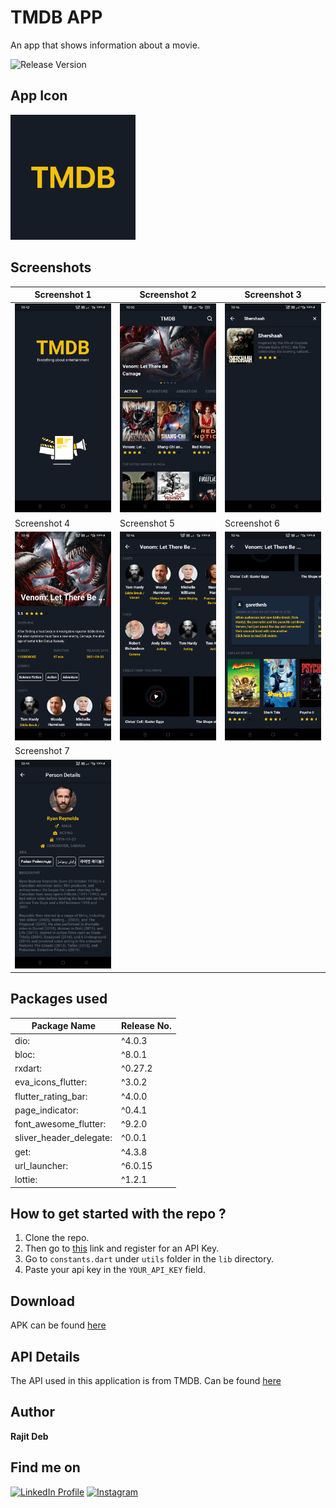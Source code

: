 # TMDB APP

An app that shows information about a movie.

![Release Version](https://img.shields.io/badge/release-v1.0.0-blue)

## App Icon
<img src="images/tmdb_icon.png" width="200" height="200" alt="App Icon">

## Screenshots
| Screenshot 1  | Screenshot 2  | Screenshot 3 |
| --------------- | --------------- |------------|
| <img src="screenshots/1.jpg" width="400"> | <img src="screenshots/2.jpg" width="400"> | <img src="screenshots/3_1.jpg" width="400"> |
| Screenshot 4  | Screenshot 5  | Screenshot 6 |
| <img src="screenshots/3.jpg" width="400"> | <img src="screenshots/4.jpg" width="400"> | <img src="screenshots/5.jpg" width="400"> |
| Screenshot 7  |
| <img src="screenshots/6.jpg" width="400"> |

## Packages used

| Package Name | Release No. |
| ------------ | ----------- |
| dio: | ^4.0.3 |
| bloc: | ^8.0.1 |
| rxdart: | ^0.27.2 |
| eva_icons_flutter: | ^3.0.2 |
| flutter_rating_bar: | ^4.0.0 |
| page_indicator: | ^0.4.1 |
| font_awesome_flutter: | ^9.2.0 |
| sliver_header_delegate: | ^0.0.1 |
| get: | ^4.3.8 |
| url_launcher: | ^6.0.15 |
| lottie: | ^1.2.1 |

## How to get started with the repo ?
1. Clone the repo. <br >
2. Then go to [this][2] link and register for an API Key. <br >
3. Go to `constants.dart` under `utils` folder in the `lib` directory. <br >
4. Paste your api key in the `YOUR_API_KEY` field.

## Download
APK can be found [here][1]

## API Details
The API used in this application is from TMDB. Can be found [here][2]

## Author
<b>Rajit Deb</b>

## Find me on
[![LinkedIn Profile](https://img.shields.io/badge/LinkedIn-0077B5?style=for-the-badge&logo=linkedin&logoColor=white)](https://www.linkedin.com/in/imrajit/)
[![Instagram](https://img.shields.io/badge/Instagram-E4405F?style=for-the-badge&logo=instagram&logoColor=white)](https://www.instagram.com/rajit.deb/)

[1]: https://github.com/rajitdeb/TMDB-App/blob/11-Final-Project/assets/apk/app-release.apk?raw=true
[2]: https://www.themoviedb.org/documentation/api



